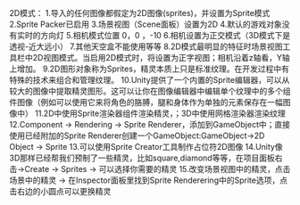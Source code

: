 




2D模式：
1.导入的任何图像都假定为2D图像(sprites)，并设置为Sprite模式
2.Sprite Packer已启用
3.场景视图（Scene面板）设置为2D
4.默认的游戏对象没有实时的方向灯
5.相机模式位置 0，0 ，-10
6.相机设置为正交模式（3D模式下是透视-近大远小）
7.其他天空盒不能使用等等
8.2D模式最明显的特征时场景视图工具栏中2D视图模式。当启用2D模式时，将设置为正字视图；相机沿着z轴看，Y轴上增加。
9.2D图形对象称为Sprites，精灵本质上只是标准纹理。在开发过程中有特殊的技术来组合和管理纹理。
10.Unity提供了一个内置的Sprite编辑器，可以从较大的图像中提取精灵图形。这可以让你在图像编辑器中编辑单个纹理中的多个组件图像（例如可以使用它来将角色的胳膊，腿和身体作为单独的元素保存在一幅图像中）
11.2D中使用Sprite渲染器组件渲染精灵，；3D中使用网格渲染器渲染纹理
12.Component -> Rendering -> Sprite Renderer，添加到GameObject中；直接使用已经附加的Sprite Renderer创建一个GameObject:GameObject->2D Object -> Sprite
13.可以使用Sprite Creator工具制作占位符2D图像
14.Unity像3D那样已经帮我们预制了一些精灵，比如square,diamond等等，在项目面板右击->Create -> Sprites -> 可以选择你需要的精灵
15.改变场景视图中的精灵，点击场景中的精灵 -> 在Inspector面板里找到Sprite Renderering中的Sprite选项，点击右边的小圆点可以更换精灵


